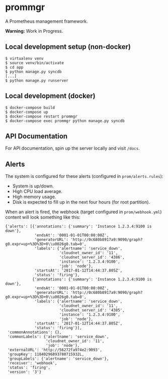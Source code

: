 # prommgr
A Prometheus management framework.

**Warning:** Work in Progress.

## Local development setup (non-docker)

```
$ virtualenv venv
$ source venv/bin/activate
$ cd app
$ python manage.py syncdb
[...]
$ python manage.py runserver
```

## Local development (docker)

```
$ docker-compose build
$ docker-compose up
$ docker-compose restart prommgr
$ docker-compose exec prommgr python manage.py syncdb
```

## API Documentation

For API documentation, spin up the server locally and visit `/docs`.

## Alerts

The system is configured for these alerts (configured in `prom/alerts.rules`):

 * System is up/down.
 * High CPU load average.
 * High memory usage.
 * Disk is expected to fill up in the next four hours (for root partition).

When an alert is fired, the webhook (target configured in `prom/webhook.yml`) content will look something like this:

```
{'alerts': [{'annotations': {'summary': 'Instance 1.2.3.4:9100 is down'},
             'endsAt': '0001-01-01T00:00:00Z',
             'generatorURL': 'http://0c680b8917a9:9090/graph?g0.expr=up+%3D%3D+0\\u0026g0.tab=0',
             'labels': {'alertname': 'service_down',
                        'cloudnet_owner_id': '11',
                        'cloudnet_server_id': '4386',
                        'instance': '1.2.3.4:9100',
                        'job': 'node'},
             'startsAt': '2017-01-12T14:44:37.805Z',
             'status': 'firing'},
            {'annotations': {'summary': 'Instance 1.2.3.4:9100 is down'},
             'endsAt': '0001-01-01T00:00:00Z',
             'generatorURL': 'http://0c680b8917a9:9090/graph?g0.expr=up+%3D%3D+0\\u0026g0.tab=0',
             'labels': {'alertname': 'service_down',
                        'cloudnet_owner_id': '11',
                        'cloudnet_server_id': '4385',
                        'instance': '1.2.3.4:9100',
                        'job': 'node'},
             'startsAt': '2017-01-12T14:44:37.805Z',
             'status': 'firing'}],
 'commonAnnotations': {},
 'commonLabels': {'alertname': 'service_down',
                  'cloudnet_owner_id': '11',
                  'job': 'node'},
 'externalURL': 'http://56272fa974e2:9093',
 'groupKey': 11840296893788715932L,
 'groupLabels': {'alertname': 'service_down'},
 'receiver': 'webhook',
 'status': 'firing',
 'version': '3'}
```
